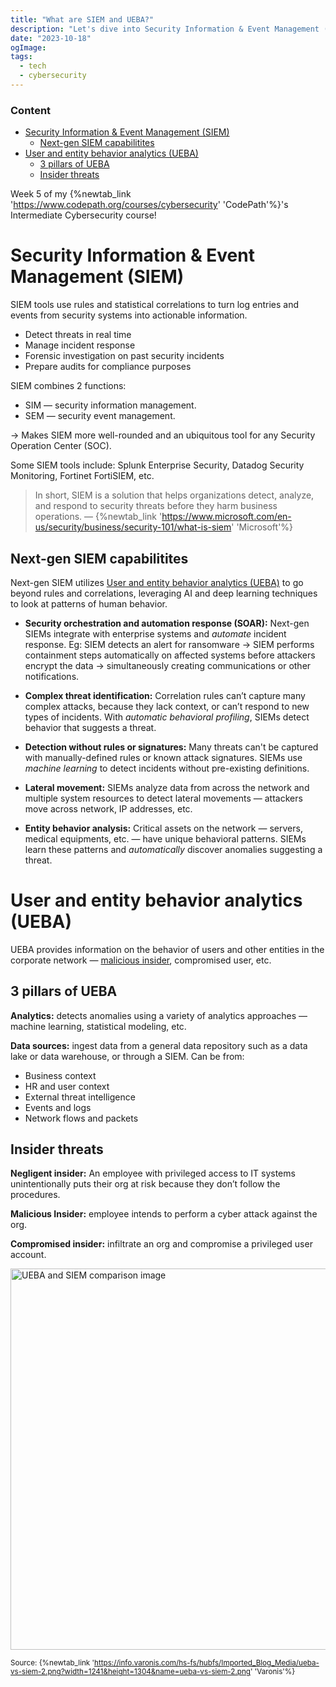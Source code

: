```yaml
---
title: "What are SIEM and UEBA?"
description: "Let's dive into Security Information & Event Management (SIEM) and User and entity behavior analytics (UEBA)"
date: "2023-10-18"
ogImage:
tags:
  - tech
  - cybersecurity
---
```


### Content

- [Security Information & Event Management (SIEM)](<#security-information-%26-event-management-(siem)>)
  - [Next-gen SIEM capabilitites](#next-gen-siem-capabilitites)
- [User and entity behavior analytics (UEBA)](<#user-and-entity-behavior-analytics-(ueba)>)
  - [3 pillars of UEBA](#3-pillars-of-ueba)
  - [Insider threats](#insider-threats)

Week 5 of my {%newtab_link 'https://www.codepath.org/courses/cybersecurity' 'CodePath'%}'s Intermediate Cybersecurity course!

# Security Information & Event Management (SIEM)

SIEM tools use rules and statistical correlations to turn log entries and events from security systems into actionable information.

- Detect threats in real time
- Manage incident response
- Forensic investigation on past security incidents
- Prepare audits for compliance purposes

SIEM combines 2 functions:

- SIM &mdash; security information management.
- SEM &mdash; security event management.

&rarr; Makes SIEM more well-rounded and an ubiquitous tool for any Security Operation Center (SOC).

Some SIEM tools include: Splunk Enterprise Security, Datadog Security Monitoring, Fortinet FortiSIEM, etc.

> In short, SIEM is a solution that helps organizations detect, analyze, and respond to security threats before they harm business operations. &mdash; {%newtab_link 'https://www.microsoft.com/en-us/security/business/security-101/what-is-siem' 'Microsoft'%}

## Next-gen SIEM capabilitites

Next-gen SIEM utilizes [User and entity behavior analytics (UEBA)](<#user-and-entity-behavior-analytics-(ueba)>) to go beyond rules and correlations, leveraging AI and deep learning techniques to look at patterns of human behavior.

- **Security orchestration and automation response (SOAR):** Next-gen SIEMs integrate with enterprise systems and _automate_ incident response. Eg: SIEM detects an alert for ransomware &rarr; SIEM performs containment steps automatically on affected systems before attackers encrypt the data &rarr; simultaneously creating communications or other notifications.

- **Complex threat identification:** Correlation rules can’t capture many complex attacks, because they lack context, or can’t respond to new types of incidents. With _automatic behavioral profiling_, SIEMs detect behavior that suggests a threat.

- **Detection without rules or signatures:** Many threats can't be captured with manually-defined rules or known attack signatures. SIEMs use _machine learning_ to detect incidents without pre-existing definitions.

- **Lateral movement:** SIEMs analyze data from across the network and multiple system resources to detect lateral movements &mdash; attackers move across network, IP addresses, etc.

- **Entity behavior analysis:** Critical assets on the network &mdash; servers, medical equipments, etc. &mdash; have unique behavioral patterns. SIEMs learn these patterns and _automatically_ discover anomalies suggesting a threat.

# User and entity behavior analytics (UEBA)

UEBA provides information on the behavior of users and other entities in the corporate network — [malicious insider](#insider-threats), compromised user, etc.

## 3 pillars of UEBA

**Analytics:** detects anomalies using a variety of analytics approaches — machine learning, statistical modeling, etc.

**Data sources:** ingest data from a general data repository such as a data lake or data warehouse, or through a SIEM. Can be from:

- Business context
- HR and user context
- External threat intelligence
- Events and logs
- Network flows and packets

## Insider threats

**Negligent insider:** An employee with privileged access to IT systems unintentionally puts their org at risk because they don’t follow the procedures.

**Malicious Insider:** employee intends to perform a cyber attack against the org.

**Compromised insider:** infiltrate an org and compromise a privileged user account.

<img width="580" height="610" src="https://info.varonis.com/hs-fs/hubfs/Imported_Blog_Media/ueba-vs-siem-2.png?width=1241&height=1304&name=ueba-vs-siem-2.png" alt="UEBA and SIEM comparison image"/>

<sub>Source: {%newtab_link 'https://info.varonis.com/hs-fs/hubfs/Imported_Blog_Media/ueba-vs-siem-2.png?width=1241&height=1304&name=ueba-vs-siem-2.png' 'Varonis'%}</sub>
